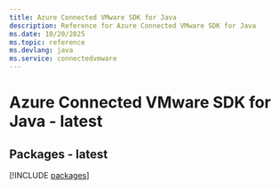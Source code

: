 ```yaml
---
title: Azure Connected VMware SDK for Java
description: Reference for Azure Connected VMware SDK for Java
ms.date: 10/20/2025
ms.topic: reference
ms.devlang: java
ms.service: connectedvmware
---
```

# Azure Connected VMware SDK for Java - latest
## Packages - latest
[!INCLUDE [packages](connected-vmware-index.md)]